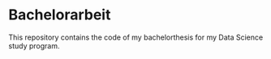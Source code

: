 # Bachelorarbeit

This repository contains the code of my bachelorthesis for my Data Science study program.
